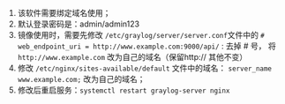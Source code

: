 1. 该软件需要绑定域名使用；
2. 默认登录密码是：admin/admin123
3. 镜像使用时，需要先修改 ```/etc/graylog/server/server.conf```文件中的 ```# web_endpoint_uri = http://www.example.com:9000/api/``` : 去掉 # 号，
   将 ```http://www.example.com``` 改为自己的域名（保留http://  其他不变）
4. 修改 ```/etc/nginx/sites-available/default``` 文件中的域名： ```server_name www.example.com;``` 改为自己的域名；
5. 修改后重启服务：```systemctl restart graylog-server nginx```